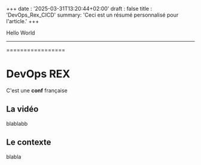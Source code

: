 +++
date : '2025-03-31T13:20:44+02:00'
draft : false
title : 'DevOps_Rex_CICD'
summary: 'Ceci est un résumé personnalisé pour l'article.'
+++

Hello World 

****************


=================


# DevOps REX

C'est une **conf** française

## La vidéo

blablabb 

## Le contexte

blabla 













